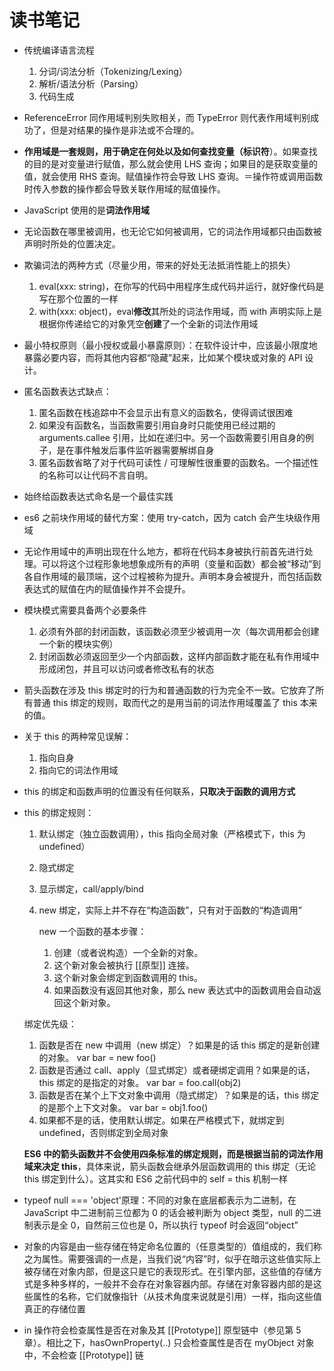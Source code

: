 # 读书笔记

- 传统编译语言流程
  1. 分词/词法分析（Tokenizing/Lexing）
  2. 解析/语法分析（Parsing）
  3. 代码生成
- ReferenceError 同作用域判别失败相关，而 TypeError 则代表作用域判别成功了，但是对结果的操作是非法或不合理的。
- **作用域是一套规则，用于确定在何处以及如何查找变量（标识符**）。如果查找的目的是对变量进行赋值，那么就会使用 LHS 查询；如果目的是获取变量的值，就会使用 RHS 查询。赋值操作符会导致 LHS 查询。＝操作符或调用函数时传入参数的操作都会导致关联作用域的赋值操作。
- JavaScript 使用的是**词法作用域**
- 无论函数在哪里被调用，也无论它如何被调用，它的词法作用域都只由函数被声明时所处的位置决定。
- 欺骗词法的两种方式（尽量少用，带来的好处无法抵消性能上的损失）
  1. eval(xxx: string)，在你写的代码中用程序生成代码并运行，就好像代码是写在那个位置的一样
  2. with(xxx: object)，eval**修改**其所处的词法作用域，而 with 声明实际上是根据你传递给它的对象凭空**创建**了一个全新的词法作用域
- 最小特权原则（最小授权或最小暴露原则）：在软件设计中，应该最小限度地暴露必要内容，而将其他内容都“隐藏”起来，比如某个模块或对象的 API 设计。
- 匿名函数表达式缺点：
  1. 匿名函数在栈追踪中不会显示出有意义的函数名，使得调试很困难
  2. 如果没有函数名，当函数需要引用自身时只能使用已经过期的 arguments.callee 引用，比如在递归中。另一个函数需要引用自身的例子，是在事件触发后事件监听器需要解绑自身
  3. 匿名函数省略了对于代码可读性 / 可理解性很重要的函数名。一个描述性的名称可以让代码不言自明。
- 始终给函数表达式命名是一个最佳实践
- es6 之前块作用域的替代方案：使用 try-catch，因为 catch 会产生块级作用域
- 无论作用域中的声明出现在什么地方，都将在代码本身被执行前首先进行处理。可以将这个过程形象地想象成所有的声明（变量和函数）都会被“移动”到各自作用域的最顶端，这个过程被称为提升。声明本身会被提升，而包括函数表达式的赋值在内的赋值操作并不会提升。
- 模块模式需要具备两个必要条件
  1. 必须有外部的封闭函数，该函数必须至少被调用一次（每次调用都会创建一个新的模块实例）
  2. 封闭函数必须返回至少一个内部函数，这样内部函数才能在私有作用域中形成闭包，并且可以访问或者修改私有的状态
- 箭头函数在涉及 this 绑定时的行为和普通函数的行为完全不一致。它放弃了所有普通 this 绑定的规则，取而代之的是用当前的词法作用域覆盖了 this 本来的值。
- 关于 this 的两种常见误解：
  1. 指向自身
  2. 指向它的词法作用域
- this 的绑定和函数声明的位置没有任何联系，**只取决于函数的调用方式**
- this 的绑定规则：

  1. 默认绑定（独立函数调用），this 指向全局对象（严格模式下，this 为 undefined）
  2. 隐式绑定
  3. 显示绑定，call/apply/bind
  4. new 绑定，实际上并不存在“构造函数”，只有对于函数的“构造调用”

     new 一个函数的基本步骤：

     1. 创建（或者说构造）一个全新的对象。
     2. 这个新对象会被执行 [[原型]] 连接。
     3. 这个新对象会绑定到函数调用的 this。
     4. 如果函数没有返回其他对象，那么 new 表达式中的函数调用会自动返回这个新对象。

  绑定优先级：

  1. 函数是否在 new 中调用（new 绑定）？如果是的话 this 绑定的是新创建的对象。 var bar = new foo()
  2. 函数是否通过 call、apply（显式绑定）或者硬绑定调用？如果是的话，this 绑定的是指定的对象。 var bar = foo.call(obj2)
  3. 函数是否在某个上下文对象中调用（隐式绑定）？如果是的话，this 绑定的是那个上下文对象。 var bar = obj1.foo()
  4. 如果都不是的话，使用默认绑定。如果在严格模式下，就绑定到 undefined，否则绑定到全局对象

  **ES6 中的箭头函数并不会使用四条标准的绑定规则，而是根据当前的词法作用域来决定 this**，具体来说，箭头函数会继承外层函数调用的 this 绑定（无论 this 绑定到什么）。这其实和 ES6 之前代码中的 self = this 机制一样

- typeof null === 'object'原理：不同的对象在底层都表示为二进制，在 JavaScript 中二进制前三位都为 0 的话会被判断为 object 类型，null 的二进制表示是全 0，自然前三位也是 0，所以执行 typeof 时会返回“object”
- 对象的内容是由一些存储在特定命名位置的（任意类型的）值组成的，我们称之为属性。需要强调的一点是，当我们说“内容”时，似乎在暗示这些值实际上被存储在对象内部，但是这只是它的表现形式。在引擎内部，这些值的存储方式是多种多样的，一般并不会存在对象容器内部。存储在对象容器内部的是这些属性的名称，它们就像指针（从技术角度来说就是引用）一样，指向这些值真正的存储位置
- in 操作符会检查属性是否在对象及其 [[Prototype]] 原型链中（参见第 5 章）。相比之下，hasOwnProperty(..) 只会检查属性是否在 myObject 对象中，不会检查 [[Prototype]] 链
